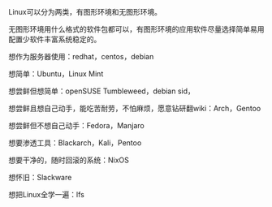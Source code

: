Linux可以分为两类，有图形环境和无图形环境。

无图形环境用什么格式的软件包都可以，有图形环境的应用软件尽量选择简单易用配置少软件丰富系统稳定的。

想作为服务器使用：redhat，centos，debian

想简单：Ubuntu，Linux Mint

想尝鲜但想简单：openSUSE Tumbleweed，debian sid，

想尝鲜且想自己动手，能吃苦耐劳，不怕麻烦，愿意钻研翻wiki：Arch，Gentoo

想尝鲜但不想自己动手：Fedora，Manjaro

想要渗透工具：Blackarch，Kali，Pentoo

想要干净的，随时回滚的系统：NixOS

想怀旧：Slackware

想把Linux全学一遍：lfs
